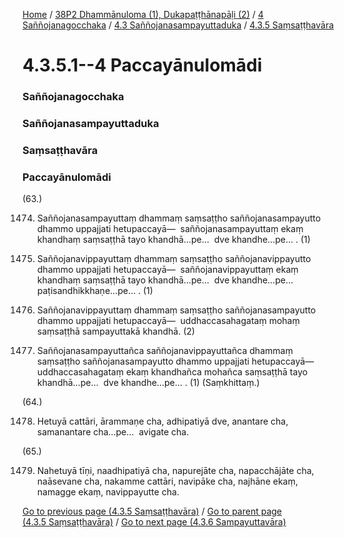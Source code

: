 
[Home](/) / [38P2 Dhammānuloma (1), Dukapaṭṭhānapāḷi (2)](../../../../38P2.md) / [4 Saññojanagocchaka](../../../4.md) / [4.3 Saññojanasampayuttaduka](../../4.3.md) / [4.3.5 Saṃsaṭṭhavāra](../4.3.5.md)

# 4.3.5.1--4 Paccayānulomādi

### Saññojanagocchaka

### Saññojanasampayuttaduka

### Saṃsaṭṭhavāra

### Paccayānulomādi

(63.)

1474. Saññojanasampayuttaṃ dhammaṃ saṃsaṭṭho saññojanasampayutto dhammo uppajjati hetupaccayā—  saññojanasampayuttaṃ ekaṃ khandhaṃ saṃsaṭṭhā tayo khandhā…pe…  dve khandhe…pe… . (1)

1475. Saññojanavippayuttaṃ dhammaṃ saṃsaṭṭho saññojanavippayutto dhammo uppajjati hetupaccayā—  saññojanavippayuttaṃ ekaṃ khandhaṃ saṃsaṭṭhā tayo khandhā…pe…  dve khandhe…pe…  paṭisandhikkhaṇe…pe… . (1)

1476. Saññojanavippayuttaṃ dhammaṃ saṃsaṭṭho saññojanasampayutto dhammo uppajjati hetupaccayā—  uddhaccasahagataṃ mohaṃ saṃsaṭṭhā sampayuttakā khandhā. (2)

1477. Saññojanasampayuttañca saññojanavippayuttañca dhammaṃ saṃsaṭṭho saññojanasampayutto dhammo uppajjati hetupaccayā—  uddhaccasahagataṃ ekaṃ khandhañca mohañca saṃsaṭṭhā tayo khandhā…pe…  dve khandhe…pe… . (1) (Saṃkhittaṃ.)

(64.)

1478. Hetuyā cattāri, ārammaṇe cha, adhipatiyā dve, anantare cha, samanantare cha…pe…  avigate cha.

(65.)

1479. Nahetuyā tīṇi, naadhipatiyā cha, napurejāte cha, napacchājāte cha, naāsevane cha, nakamme cattāri, navipāke cha, najhāne ekaṃ, namagge ekaṃ, navippayutte cha.

[Go to previous page (4.3.5 Saṃsaṭṭhavāra)](../4.3.5.md) / [Go to parent page (4.3.5 Saṃsaṭṭhavāra)](../4.3.5.md) / [Go to next page (4.3.6 Sampayuttavāra)](../4.3.6.md)


